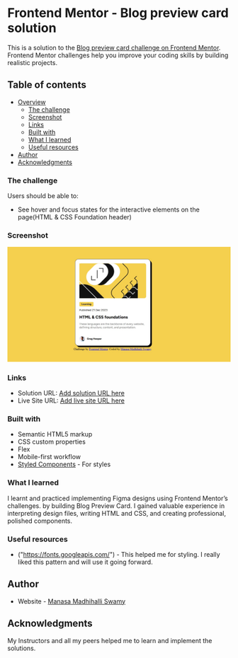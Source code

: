 # Frontend Mentor - Blog preview card solution

This is a solution to the [Blog preview card challenge on Frontend Mentor](https://www.frontendmentor.io/challenges/blog-preview-card-ckPaj01IcS). Frontend Mentor challenges help you improve your coding skills by building realistic projects. 

## Table of contents

- [Overview](#overview)
  - [The challenge](#the-challenge)
  - [Screenshot](#screenshot)
  - [Links](#links)
  - [Built with](#built-with)
  - [What I learned](#what-i-learned)
  - [Useful resources](#useful-resources)
- [Author](#author)
- [Acknowledgments](#acknowledgments)


### The challenge

Users should be able to:

- See hover and focus states for the interactive elements on the page(HTML & CSS Foundation header)

### Screenshot

![](./screenshot.jpg)

### Links

- Solution URL: [Add solution URL here](https://your-solution-url.com)
- Live Site URL: [Add live site URL here](https://your-live-site-url.com)

### Built with

- Semantic HTML5 markup
- CSS custom properties
- Flex
- Mobile-first workflow
- [Styled Components]("https://fonts.googleapis.com/") - For styles

### What I learned

I learnt and practiced implementing Figma designs using Frontend Mentor’s challenges. by building Blog Preview Card. I gained valuable experience in interpreting design files, writing HTML and CSS, and creating professional, polished components.

### Useful resources

- ("https://fonts.googleapis.com/") - This helped me for styling. I really liked this pattern and will use it going forward.

## Author

- Website - [Manasa Madhihalli Swamy](https://www.your-site.com)

## Acknowledgments

My Instructors and all my peers helped me to learn and implement the solutions.

